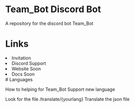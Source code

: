 # Team_Bot Discord Bot</b>

A repository for the discord bot Team_Bot

# <b>Links</b>

<li>Invitation</li>
<li>Discord Support</li>
<li>Website Soon</li>
<li>Docs Soon</li>
# Languages

How to helping for Team_Bot Support new language

Look for the file /translate/{yourlang}
Translate the json file
